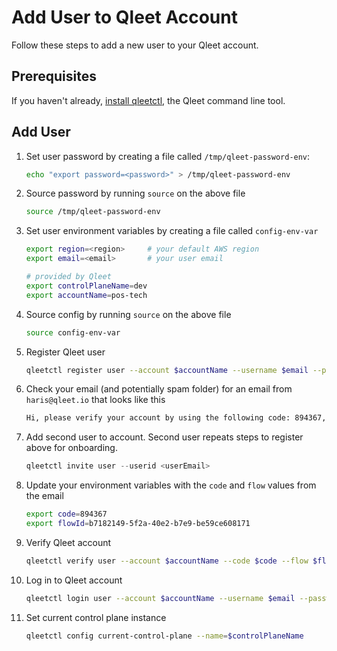 # Add User to Qleet Account

Follow these steps to add a new user to your Qleet account.

## Prerequisites

If you haven't already, [install qleetctl](/guides/install-qleetctl), the Qleet
command line tool.

## Add User

1. Set user password by creating a file called `/tmp/qleet-password-env`:

    ```bash
    echo "export password=<password>" > /tmp/qleet-password-env
    ```

1. Source password by running `source` on the above file

    ```bash
    source /tmp/qleet-password-env
    ```

1. Set user environment variables by creating a file called `config-env-var`

    ```bash
    export region=<region>     # your default AWS region
    export email=<email>       # your user email

    # provided by Qleet
    export controlPlaneName=dev
    export accountName=pos-tech
    ```

1. Source config by running `source` on the above file

    ```bash
    source config-env-var
    ```

1. Register Qleet user

    ```bash
    qleetctl register user --account $accountName --username $email --password $password
    ```

1. Check your email (and potentially spam folder) for an email from `haris@qleet.io` that looks like this

    ```bash
    Hi, please verify your account by using the following code: 894367, URL: http://localhost:31500/kratos/self-service/verification?code=894367&flow=b7182149-5f2a-40e2-b7e9-be59ce608171
    ```

1. Add second user to account.  Second user repeats steps to register above for onboarding.

    ```jsx
    qleetctl invite user --userid <userEmail>
    ```

1. Update your environment variables with the `code` and `flow` values from the email

    ```bash
    export code=894367
    export flowId=b7182149-5f2a-40e2-b7e9-be59ce608171
    ```

1. Verify Qleet account

    ```bash
    qleetctl verify user --account $accountName --code $code --flow $flowId
    ```

1. Log in to Qleet account

    ```bash
    qleetctl login user --account $accountName --username $email --password $password
    ```

1. Set current control plane instance

    ```bash
    qleetctl config current-control-plane --name=$controlPlaneName
    ```

